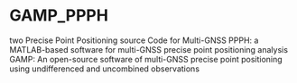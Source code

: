 # GAMP_PPPH
two Precise Point Positioning source Code for Multi-GNSS
PPPH: a MATLAB-based software for multi-GNSS precise point positioning analysis
GAMP: An open-source software of multi-GNSS precise point positioning using undifferenced and uncombined observations
